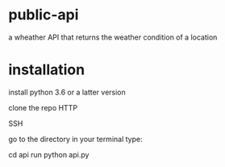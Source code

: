 # public-api
a wheather API that returns the weather condition of a location
 # installation 
 install python 3.6 or a latter version 
 
 clone the repo
 HTTP 
 
 SSH
 
go to the directory 
in your terminal type:

 cd api
 run python api.py
